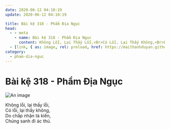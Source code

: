 ```yaml
---
date: 2020-06-12 04:10:19
update: 2020-06-12 04:10:19

title: Bài kệ 318 - Phẩm Địa Ngục
head:
  - - meta
    - name: Bài kệ 318 - Phẩm Địa Ngục
      content: Không Lỗi, Lại Thấy Lỗi,<Br>Có Lỗi, Lại Thấy Không,<Br>Do Chấp Nhận Tà Kiến,<Br>Chúng Sanh Đi Ác Thú.<Br>
  - [link, { as: image, rel: preload, href: https://maithanhduyan.github.io/kinh-phap-cu/img/pham-dia-nguc/pham-dia-nguc-318.jpg }]
category:
  - pham-dia-nguc
---
```


# Bài kệ 318 - Phẩm Địa Ngục

![An image](/img/pham-dia-nguc/pham-dia-nguc-318.jpg)

Không lỗi, lại thấy lỗi,<br>Có lỗi, lại thấy không,<br>Do chấp nhận tà kiến,<br>Chúng sanh đi ác thú.<br>

